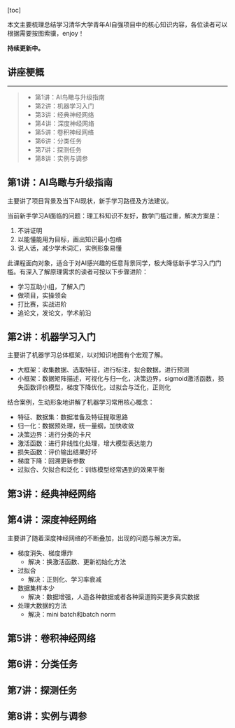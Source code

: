 
[toc]



本文主要梳理总结学习清华大学青年AI自强项目中的核心知识内容，各位读者可以根据需要按图索骥，enjoy！


**持续更新中。**

## 讲座梗概

---

> - 第1讲：AI鸟瞰与升级指南
> - 第2讲：机器学习入门
> - 第3讲：经典神经网络
> - 第4讲：深度神经网络
> - 第5讲：卷积神经网络
> - 第6讲：分类任务
> - 第7讲：探测任务
> - 第8讲：实例与调参



## 第1讲：AI鸟瞰与升级指南

主要讲了项目背景及当下AI现状，新手学习路径及方法建议。

当前新手学习AI面临的问题：理工科知识不友好，数学门槛过重，解决方案是：

1. 不讲证明
2. 以能懂能用为目标，画出知识最小包络
3. 说人话，减少学术词汇，实例形象易懂

此课程面向对象，适合于对AI感兴趣的任意背景同学，极大降低新手学习入门门槛。有深入了解原理需求的读者可按以下步骤进阶：

- 学习互助小组，了解入门
- 做项目，实操领会
- 打比赛，实战进阶
- 追论文，发论文，学术前沿

## 第2讲：机器学习入门

主要讲了机器学习总体框架，以对知识地图有个宏观了解。

- 大框架：收集数据、选取特征，进行标注，拟合数据，进行预测
- 小框架：数据矩阵描述，可视化与归一化，决策边界，sigmoid激活函数，损失函数评价模型，梯度下降优化，过拟合与泛化，正则化

结合案例，生动形象地讲解了机器学习常用核心概念：

- 特征、数据集：数据准备及特征提取思路
- 归一化：数据预处理，统一量纲，加快收敛
- 决策边界：进行分类的卡尺
- 激活函数：进行非线性化处理，增大模型表达能力
- 损失函数：评价输出结果好坏
- 梯度下降：回溯更新参数
- 过拟合、欠拟合和泛化：训练模型经常遇到的效果平衡



## 第3讲：经典神经网络

## 第4讲：深度神经网络

主要讲了随着深度神经网络的不断叠加，出现的问题与解决方案。

- 梯度消失、梯度爆炸
    - 解决：换激活函数、更新初始化方法
- 过拟合
    - 解决：正则化、学习率衰减
- 数据集样本少
    - 解决：数据增强，人造各种数据或者各种渠道购买更多真实数据
- 处理大数据的方法
    - 解决：mini batch和batch norm

## 第5讲：卷积神经网络

## 第6讲：分类任务

## 第7讲：探测任务

## 第8讲：实例与调参